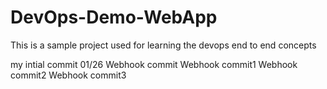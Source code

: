 # DevOps-Demo-WebApp
This is a sample project used for learning the devops end to end concepts

my intial commit 01/26
Webhook commit
Webhook commit1
Webhook commit2
Webhook commit3
